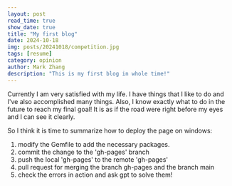 ```yaml
---
layout: post
read_time: true
show_date: true
title: "My first blog"
date: 2024-10-18
img: posts/20241018/competition.jpg
tags: [resume]
category: opinion
author: Mark Zhang
description: "This is my first blog in whole time!"
---
```

Currently I am very satisfied with my life.
I have things that I like to do and I've also accomplished many things.
Also, I know exactly what to do in the future to reach my final goal! It is as if the road were right before my eyes and I can see it clearly.

So I think it is time to summarize how to deploy the page on windows:
1. modify the Gemfile to add the necessary packages.
2. commit the change to the 'gh-pages' branch
3. push the local 'gh-pages' to the remote 'gh-pages'
4. pull request for merging the branch gh-pages and the branch main
5. check the errors in action and ask gpt to solve them!